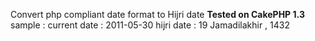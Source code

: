 Convert php compliant date format to Hijri date
**Tested on CakePHP 1.3**
sample :
current date : 2011-05-30
hijri date   : 19 Jamadilakhir , 1432
